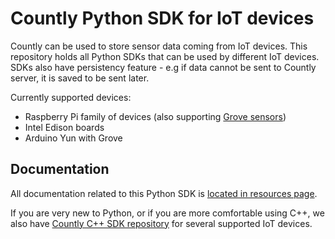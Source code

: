 # Countly Python SDK for IoT devices

Countly can be used to store sensor data coming from IoT devices. This repository holds all Python SDKs that can be used by different IoT devices. SDKs also have persistency feature - e.g if data cannot be sent to Countly server, it is saved to be sent later. 

Currently supported devices: 

* Raspberry Pi family of devices (also supporting [Grove sensors](http://www.dexterindustries.com/GrovePi/supported-sensors/)) 
* Intel Edison boards
* Arduino Yun with Grove 

## Documentation 

All documentation related to this Python SDK is [located in resources page](http://resources.count.ly/v1.0/docs/iot-devices-python).

If you are very new to Python, or if you are more comfortable using C++, we also have [Countly C++ SDK repository](https://github.com/Countly/countly-sdk-iot-cpp/) for several supported IoT devices. 
